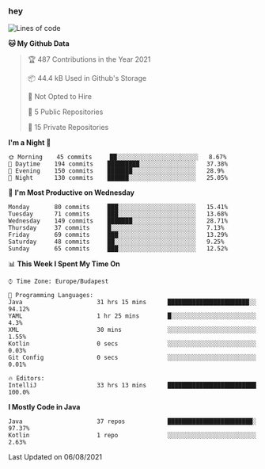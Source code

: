 ### hey

<!--START_SECTION:waka-->
![Lines of code](https://img.shields.io/badge/From%20Hello%20World%20I%27ve%20Written-72340%20lines%20of%20code-blue)

**🐱 My Github Data** 

> 🏆 487 Contributions in the Year 2021
 > 
> 📦 44.4 kB Used in Github's Storage 
 > 
> 🚫 Not Opted to Hire
 > 
> 📜 5 Public Repositories 
 > 
> 🔑 15 Private Repositories  
 > 
**I'm a Night 🦉** 

```text
🌞 Morning    45 commits     ██░░░░░░░░░░░░░░░░░░░░░░░   8.67% 
🌆 Daytime    194 commits    █████████░░░░░░░░░░░░░░░░   37.38% 
🌃 Evening    150 commits    ███████░░░░░░░░░░░░░░░░░░   28.9% 
🌙 Night      130 commits    ██████░░░░░░░░░░░░░░░░░░░   25.05%

```
📅 **I'm Most Productive on Wednesday** 

```text
Monday       80 commits     ███░░░░░░░░░░░░░░░░░░░░░░   15.41% 
Tuesday      71 commits     ███░░░░░░░░░░░░░░░░░░░░░░   13.68% 
Wednesday    149 commits    ███████░░░░░░░░░░░░░░░░░░   28.71% 
Thursday     37 commits     █░░░░░░░░░░░░░░░░░░░░░░░░   7.13% 
Friday       69 commits     ███░░░░░░░░░░░░░░░░░░░░░░   13.29% 
Saturday     48 commits     ██░░░░░░░░░░░░░░░░░░░░░░░   9.25% 
Sunday       65 commits     ███░░░░░░░░░░░░░░░░░░░░░░   12.52%

```


📊 **This Week I Spent My Time On** 

```text
⌚︎ Time Zone: Europe/Budapest

💬 Programming Languages: 
Java                     31 hrs 15 mins      ███████████████████████░░   94.12% 
YAML                     1 hr 25 mins        █░░░░░░░░░░░░░░░░░░░░░░░░   4.3% 
XML                      30 mins             ░░░░░░░░░░░░░░░░░░░░░░░░░   1.55% 
Kotlin                   0 secs              ░░░░░░░░░░░░░░░░░░░░░░░░░   0.03% 
Git Config               0 secs              ░░░░░░░░░░░░░░░░░░░░░░░░░   0.01%

🔥 Editors: 
IntelliJ                 33 hrs 13 mins      █████████████████████████   100.0%

```

**I Mostly Code in Java** 

```text
Java                     37 repos            ████████████████████████░   97.37% 
Kotlin                   1 repo              ░░░░░░░░░░░░░░░░░░░░░░░░░   2.63%

```



 Last Updated on 06/08/2021
<!--END_SECTION:waka-->
